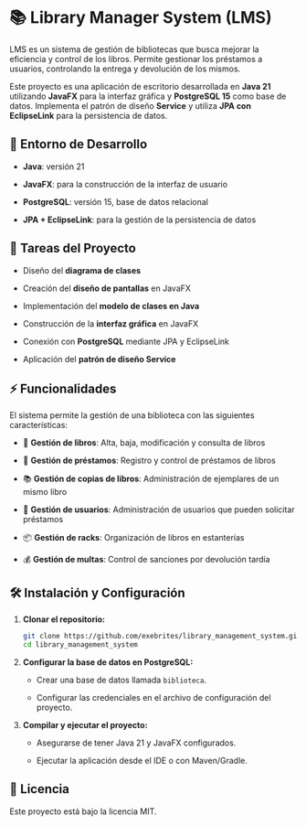 # 📚 Library Manager System (LMS)

LMS es un sistema de gestión de bibliotecas que busca mejorar la eficiencia y control de los libros. Permite gestionar los préstamos a usuarios, controlando la entrega y devolución de los mismos.

Este proyecto es una aplicación de escritorio desarrollada en **Java 21** utilizando **JavaFX** para la interfaz gráfica y **PostgreSQL 15** como base de datos. Implementa el patrón de diseño **Service** y utiliza **JPA con EclipseLink** para la persistencia de datos.

## 🚀 Entorno de Desarrollo

- **Java**: versión 21
    
- **JavaFX**: para la construcción de la interfaz de usuario
    
- **PostgreSQL**: versión 15, base de datos relacional
    
- **JPA + EclipseLink**: para la gestión de la persistencia de datos
    

## 📌 Tareas del Proyecto

- Diseño del **diagrama de clases**
    
- Creación del **diseño de pantallas** en JavaFX
    
- Implementación del **modelo de clases en Java**
    
- Construcción de la **interfaz gráfica** en JavaFX
    
- Conexión con **PostgreSQL** mediante JPA y EclipseLink
    
- Aplicación del **patrón de diseño Service**
    

## ⚡ Funcionalidades

El sistema permite la gestión de una biblioteca con las siguientes características:

- 📖 **Gestión de libros**: Alta, baja, modificación y consulta de libros
    
- 🔄 **Gestión de préstamos**: Registro y control de préstamos de libros
    
- 📚 **Gestión de copias de libros**: Administración de ejemplares de un mismo libro
    
- 👤 **Gestión de usuarios**: Administración de usuarios que pueden solicitar préstamos
    
- 📦 **Gestión de racks**: Organización de libros en estanterías
    
- 💰 **Gestión de multas**: Control de sanciones por devolución tardía
    

## 🛠️ Instalación y Configuración

1. **Clonar el repositorio:**
    
    ```bash
    git clone https://github.com/exebrites/library_management_system.git
    cd library_management_system
    ```
    
2. **Configurar la base de datos en PostgreSQL:**
    
    - Crear una base de datos llamada `biblioteca`.
        
    - Configurar las credenciales en el archivo de configuración del proyecto.
        
3. **Compilar y ejecutar el proyecto:**
    
    - Asegurarse de tener Java 21 y JavaFX configurados.
        
    - Ejecutar la aplicación desde el IDE o con Maven/Gradle.
        

## 📄 Licencia

Este proyecto está bajo la licencia MIT.

